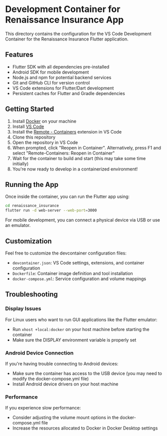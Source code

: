 # Development Container for Renaissance Insurance App

This directory contains the configuration for the VS Code Development Container for the Renaissance Insurance Flutter application.

## Features

- Flutter SDK with all dependencies pre-installed
- Android SDK for mobile development
- Node.js and npm for potential backend services
- Git and GitHub CLI for version control
- VS Code extensions for Flutter/Dart development
- Persistent caches for Flutter and Gradle dependencies

## Getting Started

1. Install [Docker](https://www.docker.com/products/docker-desktop) on your machine
2. Install [VS Code](https://code.visualstudio.com/)
3. Install the [Remote - Containers](https://marketplace.visualstudio.com/items?itemName=ms-vscode-remote.remote-containers) extension in VS Code
4. Clone this repository
5. Open the repository in VS Code
6. When prompted, click "Reopen in Container". Alternatively, press F1 and select "Remote-Containers: Reopen in Container"
7. Wait for the container to build and start (this may take some time initially)
8. You're now ready to develop in a containerized environment!

## Running the App

Once inside the container, you can run the Flutter app using:

```bash
cd renaissance_insurance
flutter run -d web-server --web-port=3000
```

For mobile development, you can connect a physical device via USB or use an emulator.

## Customization

Feel free to customize the devcontainer configuration files:

- `devcontainer.json`: VS Code settings, extensions, and container configuration
- `Dockerfile`: Container image definition and tool installation
- `docker-compose.yml`: Service configuration and volume mappings

## Troubleshooting

### Display Issues

For Linux users who want to run GUI applications like the Flutter emulator:
- Run `xhost +local:docker` on your host machine before starting the container
- Make sure the DISPLAY environment variable is properly set

### Android Device Connection

If you're having trouble connecting to Android devices:
- Make sure the container has access to the USB device (you may need to modify the docker-compose.yml file)
- Install Android device drivers on your host machine

### Performance

If you experience slow performance:
- Consider adjusting the volume mount options in the docker-compose.yml file
- Increase the resources allocated to Docker in Docker Desktop settings 